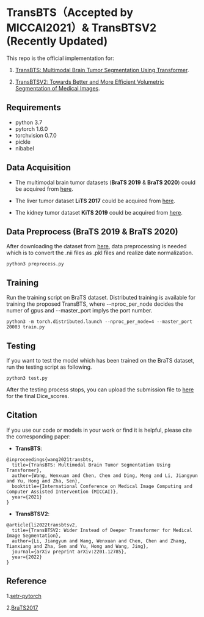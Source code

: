 # TransBTS（Accepted by MICCAI2021）& TransBTSV2 (Recently Updated)

This repo is the official implementation for: 
1) [TransBTS: Multimodal Brain Tumor Segmentation Using Transformer](https://arxiv.org/pdf/2103.04430.pdf). 

2) [TransBTSV2: Towards Better and More Efficient Volumetric Segmentation of Medical Images](https://arxiv.org/abs/2201.12785). 

## Requirements
- python 3.7
- pytorch 1.6.0
- torchvision 0.7.0
- pickle
- nibabel

## Data Acquisition
- The multimodal brain tumor datasets (**BraTS 2019** & **BraTS 2020**) could be acquired from [here](https://ipp.cbica.upenn.edu/).

- The liver tumor dataset **LiTS 2017** could be acquired from [here](https://competitions.codalab.org/competitions/17094#participate-get-data).

- The kidney tumor dataset **KiTS 2019** could be acquired from [here](https://kits19.grand-challenge.org/data/).

## Data Preprocess (BraTS 2019 & BraTS 2020)
After downloading the dataset from [here](https://ipp.cbica.upenn.edu/), data preprocessing is needed which is to convert the .nii files as .pkl files and realize date normalization.

`python3 preprocess.py`

## Training
Run the training script on BraTS dataset. Distributed training is available for training the proposed TransBTS, where --nproc_per_node decides the numer of gpus and --master_port implys the port number.

`python3 -m torch.distributed.launch --nproc_per_node=4 --master_port 20003 train.py`

## Testing 
If  you want to test the model which has been trained on the BraTS dataset, run the testing script as following.

`python3 test.py`

After the testing process stops, you can upload the submission file to [here](https://ipp.cbica.upenn.edu/) for the final Dice_scores.

## Citation
If you use our code or models in your work or find it is helpful, please cite the corresponding paper:

- **TransBTS**:
```
@inproceedings{wang2021transbts,
  title={TransBTS: Multimodal Brain Tumor Segmentation Using Transformer},  
  author={Wang, Wenxuan and Chen, Chen and Ding, Meng and Li, Jiangyun and Yu, Hong and Zha, Sen},
  booktitle={International Conference on Medical Image Computing and Computer Assisted Intervention (MICCAI)},
  year={2021}
}
```

- **TransBTSV2**:
```
@article{li2022transbtsv2,
  title={TransBTSV2: Wider Instead of Deeper Transformer for Medical Image Segmentation},
  author={Li, Jiangyun and Wang, Wenxuan and Chen, Chen and Zhang, Tianxiang and Zha, Sen and Yu, Hong and Wang, Jing},
  journal={arXiv preprint arXiv:2201.12785},
  year={2022}
}
```

## Reference
1.[setr-pytorch](https://github.com/gupta-abhay/setr-pytorch)

2.[BraTS2017](https://github.com/MIC-DKFZ/BraTS2017)



